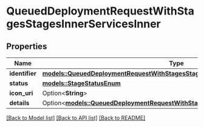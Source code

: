 # QueuedDeploymentRequestWithStagesStagesInnerServicesInner

## Properties

Name | Type | Description | Notes
------------ | ------------- | ------------- | -------------
**identifier** | [**models::QueuedDeploymentRequestWithStagesStagesInnerServicesInnerIdentifier**](QueuedDeploymentRequestWithStages_stages_inner_services_inner_identifier.md) |  | 
**status** | [**models::StageStatusEnum**](StageStatusEnum.md) |  | 
**icon_uri** | Option<**String**> |  | [optional]
**details** | Option<[**models::QueuedDeploymentRequestWithStagesStagesInnerServicesInnerDetails**](QueuedDeploymentRequestWithStages_stages_inner_services_inner_details.md)> |  | [optional]

[[Back to Model list]](../README.md#documentation-for-models) [[Back to API list]](../README.md#documentation-for-api-endpoints) [[Back to README]](../README.md)


